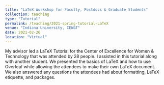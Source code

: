 ```yaml
---
title: "LaTeX Workshop for Faculty, Postdocs & Graduate Students"
collection: teaching
type: "Tutorial"
permalink: /teaching/2021-spring-tutorial-LaTeX
venue: "Indiana University, CEW&T"
date: 2021-02-26
location: "Virtual"
---
```


My advisor led a LaTeX Tutorial for the Center of Excellence for Women & Technology that was attended by 28 people. I assisted in this tutorial along with another student. We presented the basics of LaTeX and how to use Overleaf while allowing the attendees to make their own LaTeX document. We also answered any questions the attendees had about formatting, LaTeX etiquette, and packages.